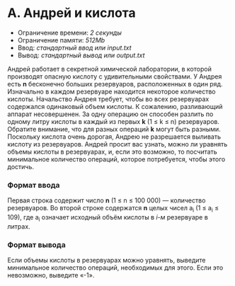 # A. Андрей и кислота

- Ограничение времени:	*2 секунды*
- Ограничение памяти:	*512Mb*
- Ввод: *стандартный ввод или input.txt*
- Вывод:	*стандартный вывод или output.txt*

Андрей работает в секретной химической лаборатории, в которой производят опасную кислоту с удивительными свойствами.
У Андрея есть **n** бесконечно больших резервуаров, расположенных в один ряд.
Изначально в каждом резервуаре находится некоторое количество кислоты.
Начальство Андрея требует, чтобы во всех резервуарах содержался одинаковый объем кислоты.
К сожалению, разливающий аппарат несовершенен.
За одну операцию он способен разлить по одному литру кислоты в каждый из первых **k** (1 ≤ k ≤ n) резервуаров.
Обратите внимание, что для разных операций **k** могут быть разными.
Поскольку кислота очень дорогая, Андрею не разрешается выливать кислоту из резервуаров.
Андрей просит вас узнать, можно ли уравнять объемы кислоты в резервуарах, и, если это возможно,
то посчитать минимальное количество операций, которое потребуется, чтобы этого достичь.

### Формат ввода
Первая строка содержит число **n** (1 ≤ n ≤ 100 000) — количество резервуаров.
Во второй строке содержатся **n** целых чисел a<sub>i</sub> (1 ≤ a<sub>i</sub> ≤ 109),
где a<sub>i</sub> означает исходный объём кислоты в *i-м* резервуаре в литрах.

### Формат вывода
Если объемы кислоты в резервуарах можно уравнять, выведите минимальное количество операций, необходимых для этого.
Если это невозможно, выведите «-1».
